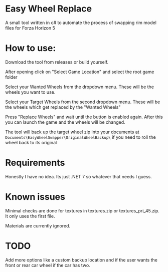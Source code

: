 # Easy Wheel Replace
A small tool written in c# to automate the process of swapping rim model files for Forza Horizon 5

# How to use:
Download the tool from releases or build yourself.

After opening click on "Select Game Location" and select the root game folder

Select your Wanted Wheels from the dropdown menu. These will be the wheels you want to use.

Select your Target Wheels from the second dropdown menu. These will be the wheels which get replaced by the "Wanted Wheels"

Press "Replace Wheels" and wait until the button is enabled again. After this you can launch the game and the wheels will be changed.

The tool will back up the target wheel zip into your documents at `Documents\EasyWheelSwapper\OriginalWheelBackup\` if you need to roll the wheel back to its original


# Requirements
Honestly I have no idea. Its just .NET 7 so whatever that needs I guess.

# Known issues

Minimal checks are done for textures in textures.zip or textures_pri_45.zip. It only uses the first file.

Materials are currently ignored.

# TODO

Add more options like a custom backup location and if the user wants the front or rear car wheel if the car has two.

